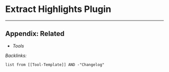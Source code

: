 # Extract Highlights Plugin

---

## Appendix: Related

* *Tools*

*Backlinks:*

````dataview
list from [[Tool-Template]] AND -"Changelog"
````
